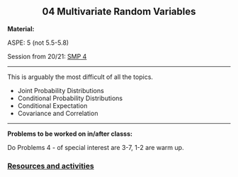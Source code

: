 <h2 align="center">04 Multivariate Random Variables</h2>

<p><strong>Material:</strong></p>

<p>ASPE: 5 (not 5.5-5.8)</p>

<p>Session from 20/21:&nbsp;<a href="https://youtu.be/v4rf4b2YPls" target="_blank">SMP 4</a></p>

<hr />

<p>This is arguably the most difficult of all the topics.</p>

<ul>
	<li>Joint Probability Distributions</li>
	<li>Conditional Probability Distributions</li>
	<li>Conditional Expectation</li>
	<li>Covariance and Correlation</li>
</ul>

<hr />
<p><strong>Problems to be worked on in/after classs:</strong></p>

<p>Do Problems 4 - of special interest are 3-7, 1-2&nbsp;are warm up.</p>

### [Resources and activities](https://viaucdk-my.sharepoint.com/:f:/g/personal/rib_viauc_dk/EoKqqy67NdBBk7Qnug21TH4BXHHtg2jlNNSF45_H9n7feg?e=d7LENR)
